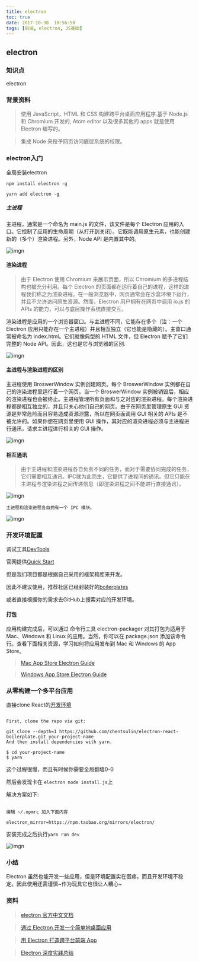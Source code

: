 ```yaml
---
title: electron
toc: true
date: 2017-10-30  10:56:50
tags: [前端, electron, JS基础]
---
```


## electron

### 知识点

electron

### 背景资料

> 使用 JavaScript，HTML 和 CSS 构建跨平台桌面应用程序.基于 Node.js 和 Chromium 开发的, Atom editor 以及很多其他的 apps 就是使用 Electron 编写的。

> 集成 Node 来授予网页访问底层系统的权限。



### electron入门

全局安装electron

 `npm install electron -g`
 
 `yarn add electron -g`

##### 主进程

主进程，通常是一个命名为 main.js 的文件，该文件是每个 Electron 应用的入口。它控制了应用的生命周期（从打开到关闭）。它既能调用原生元素，也能创建新的（多个）渲染进程。另外，Node API 是内置其中的。

![imgn](http://haoqiao.qiniudn.com/1460000007503499.png)

#### 渲染进程

 > 由于 Electron 使用 Chromium 来展示页面，所以 Chromium 的多进程结构也被充分利用。每个 Electron 的页面都在运行着自己的进程，这样的进程我们称之为渲染进程。在一般浏览器中，网页通常会在沙盒环境下运行，并且不允许访问原生资源。然而，Electron 用户拥有在网页中调用 io.js 的 APIs 的能力，可以与底层操作系统直接交互。

渲染进程是应用的一个浏览器窗口。与主进程不同，它能存在多个（注：一个 Electron 应用只能存在一个主进程）并且相互独立（它也能是隐藏的）。主窗口通常被命名为 index.html。它们就像典型的 HTML 文件，但 Electron 赋予了它们完整的 Node API。因此，这也是它与浏览器的区别.

![imgn](http://haoqiao.qiniudn.com/1460000007503500.png)

#### 主进程与渲染进程的区别

主进程使用 BroswerWindow 实例创建网页。每个 BroswerWindow 实例都在自己的渲染进程里运行着一个网页。当一个 BroswerWindow 实例被销毁后，相应的渲染进程也会被终止。主进程管理所有页面和与之对应的渲染进程。每个渲染进程都是相互独立的，并且只关心他们自己的网页。由于在网页里管理原生 GUI 资源是非常危险而且容易造成资源泄露，所以在网页面调用 GUI 相关的 APIs 是不被允许的。如果你想在网页里使用 GUI 操作，其对应的渲染进程必须与主进程进行通讯，请求主进程进行相关的 GUI 操作。

![imgn](http://haoqiao.qiniudn.com/1460000007503501.png)

#### 相互通讯

>由于主进程和渲染进程各自负责不同的任务，而对于需要协同完成的任务，它们需要相互通讯。IPC就为此而生，它提供了进程间的通讯。但它只能在主进程与渲染进程之间传递信息（即渲染进程之间不能进行直接通讯）。

![imgn](http://haoqiao.qiniudn.com/1460000007503502.png)

`主进程和渲染进程各自拥有一个 IPC 模块。`


![imgn](http://haoqiao.qiniudn.com/1460000007503503.png)

### 开发环境配置

调试工具[DevTools](https://github.com/electron/devtron)

官网提供[Quick Start](https://github.com/electron/electron-quick-start)

但是我们项目都是根据自己采用的框架和库来开发。

因此不建议使用，推荐社区已经封装好的[boilerplates](https://electron.atom.io/community/#boilerplates)

或者直接根据你的需求去GitHub上搜索对应的开发环境。

#### 打包

应用构建完成后，可以通过 命令行工具 electron-packager 对其打包为适用于 Mac、Windows 和 Linux 的应用。当然，你可以在 package.json 添加该命令行。查看下面相关资源，学习如何将应用发布到 Mac 和 Windows 的 App Store。


> [Mac App Store Electron Guide](http://electron.atom.io/docs/tutorial/mac-app-store-submission-guide/)


> [Windows App Store Electron Guide](http://electron.atom.io/docs/tutorial/windows-store-guide/)


### 从零构建一个多平台应用

直接clone React的[开发环境](electron-react-boilerplate)

```

First, clone the repo via git:

git clone --depth=1 https://github.com/chentsulin/electron-react-boilerplate.git your-project-name
And then install dependencies with yarn.

$ cd your-project-name
$ yarn

```

这个过程很慢，而且有时候你需要全局翻墙0-0

然后会发现卡在 `electron node install.js`上

解决方案如下:

```

编辑 ~/.npmrc 加入下面内容

electron_mirror=https://npm.taobao.org/mirrors/electron/

```

安装完成之后执行`yarn run dev`

![imgn](http://haoqiao.qiniudn.com/electron1.gif)

### 小结

Electron 虽然也能开发一些应用，但是环境配置实在蛋疼，而且开发环境不稳定。因此使用还需谨慎~作为玩具它也很让人糟心~

### 资料

>[electron 官方中文文档](https://github.com/electron/electron/tree/master/docs-translations/zh-CN)

> [通过 Electron 开发一个简单地桌面应用](https://juejin.im/entry/56aae5e4a633bd0257ae4ab8)

> [用 Electron 打造跨平台前端 App](http://web.jobbole.com/86509/)

> [Electron 深度实践总结](https://changkun.us/archives/2017/03/217/)


